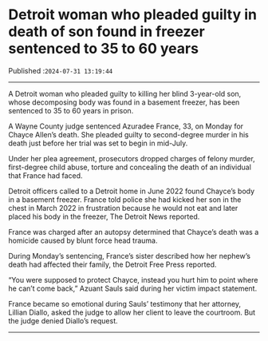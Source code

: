 # Detroit woman who pleaded guilty in death of son found in freezer sentenced to 35 to 60 years

Published :`2024-07-31 13:19:44`

---

A Detroit woman who pleaded guilty to killing her blind 3-year-old son, whose decomposing body was found in a basement freezer, has been sentenced to 35 to 60 years in prison.

A Wayne County judge sentenced Azuradee France, 33, on Monday for Chayce Allen’s death. She pleaded guilty to second-degree murder in his death just before her trial was set to begin in mid-July.

Under her plea agreement, prosecutors dropped charges of felony murder, first-degree child abuse, torture and concealing the death of an individual that France had faced.

Detroit officers called to a Detroit home in June 2022 found Chayce’s body in a basement freezer. France told police she had kicked her son in the chest in March 2022 in frustration because he would not eat and later placed his body in the freezer, The Detroit News reported.

France was charged after an autopsy determined that Chayce’s death was a homicide caused by blunt force head trauma.

During Monday’s sentencing, France’s sister described how her nephew’s death had affected their family, the Detroit Free Press reported.

“You were supposed to protect Chayce, instead you hurt him to point where he can’t come back,” Azuant Sauls said during her victim impact statement.

France became so emotional during Sauls’ testimony that her attorney, Lillian Diallo, asked the judge to allow her client to leave the courtroom. But the judge denied Diallo’s request.

---

